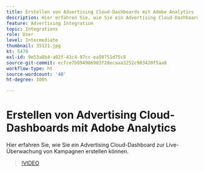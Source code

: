 ```yaml
---
title: Erstellen von Advertising Cloud-Dashboards mit Adobe Analytics
description: Hier erfahren Sie, wie Sie ein Advertising Cloud-Dashboard zur Live-Überwachung von Kampagnen erstellen können.
feature: Advertising Integration
topic: Integrations
role: User
level: Intermediate
thumbnail: 35121.jpg
kt: 5478
exl-id: 9e53a8b4-a02f-41c4-97cc-ea50751d75c8
source-git-commit: ecfce7b894986903f28ecaaa3252c903420f5aa8
workflow-type: ht
source-wordcount: '40'
ht-degree: 100%

---
```


# Erstellen von Advertising Cloud-Dashboards mit Adobe Analytics

Hier erfahren Sie, wie Sie ein Advertising Cloud-Dashboard zur Live-Überwachung von Kampagnen erstellen können.

>[!VIDEO](https://video.tv.adobe.com/v/35121/?quality=12&learn=on)
